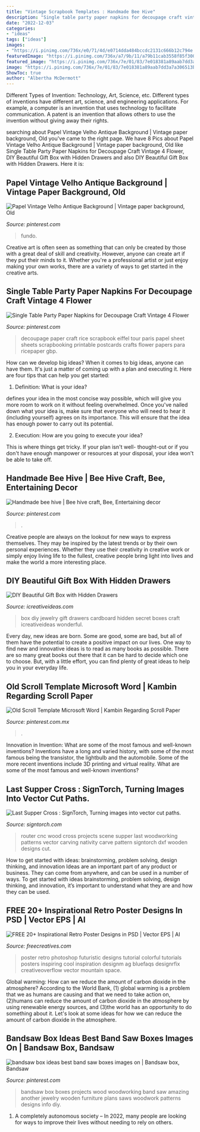 ```yaml
---
title: "Vintage Scrapbook Templates : Handmade Bee Hive"
description: "Single table party paper napkins for decoupage craft vintage 4 flower"
date: "2022-12-03"
categories:
- "ideas"
tags: ["ideas"]
images:
- "https://i.pinimg.com/736x/e0/71/4d/e0714dda484bccdc2131c666b12c794e.jpg"
featuredImage: "https://i.pinimg.com/736x/a7/9b/11/a79b11cab3558f85f300d64cd81fb836.jpg"
featured_image: "https://i.pinimg.com/736x/7e/01/83/7e018381a89aab7dd3a7a306513bee43.jpg"
image: "https://i.pinimg.com/736x/7e/01/83/7e018381a89aab7dd3a7a306513bee43.jpg"
ShowToc: true
author: "Albertha McDermott"
---
```



Different Types of Invention: Technology, Art, Science, etc.
Different types of inventions have different art, science, and engineering applications. For example, a computer is an invention that uses technology to facilitate communication. A patent is an invention that allows others to use the invention without giving away their rights.

	

		
searching about Papel Vintage Velho Antique Background | Vintage paper background, Old you've came to the right page. We have 8 Pics about Papel Vintage Velho Antique Background | Vintage paper background, Old like Single Table Party Paper Napkins for Decoupage Craft Vintage 4 Flower, DIY Beautiful Gift Box with Hidden Drawers and also DIY Beautiful Gift Box with Hidden Drawers. Here it is:
		
    
## Papel Vintage Velho Antique Background | Vintage Paper Background, Old

<img loading=lazy src="https://i.pinimg.com/736x/67/bc/c1/67bcc12fe400d6d626089537b79802a7.jpg" onerror="this.onerror=null;this.src='https://tse2.mm.bing.net/th?id=OIP.2vlWSpI3zM7-qS8aEjzgaAHaLH&amp;pid=15.1';" alt="Papel Vintage Velho Antique Background | Vintage paper background, Old">

_Source: pinterest.com_

>fundo. 

	

Creative art is often seen as something that can only be created by those with a great deal of skill and creativity. However, anyone can create art if they put their minds to it. Whether you're a professional artist or just enjoy making your own works, there are a variety of ways to get started in the creative arts.

    
## Single Table Party Paper Napkins For Decoupage Craft Vintage 4 Flower

<img loading=lazy src="https://i.pinimg.com/736x/ff/10/65/ff1065d1714710c903f362bed85a057e--vintage-poster-vintage-postcards.jpg" onerror="this.onerror=null;this.src='https://tse4.mm.bing.net/th?id=OIP.LV4cCMSQ1Jhb2g2ddENCpAHaKg&amp;pid=15.1';" alt="Single Table Party Paper Napkins for Decoupage Craft Vintage 4 Flower">

_Source: pinterest.com_

>decoupage paper craft rice scrapbook eiffel tour paris papel sheet sheets scrapbooking printable postcards crafts flower papers para ricepaper gbp. 

	

How can we develop big ideas?
When it comes to big ideas, anyone can have them. It's just a matter of coming up with a plan and executing it. Here are four tips that can help you get started:
1. Definition: What is your idea?

 defines your idea in the most concise way possible, which will give you more room to work on it without feeling overwhelmed. Once you've nailed down what your idea is, make sure that everyone who will need to hear it (including yourself) agrees on its importance. This will ensure that the idea has enough power to carry out its potential.

2. Execution: How are you going to execute your idea?

This is where things get tricky. If your plan isn't well- thought-out or if you don't have enough manpower or resources at your disposal, your idea won't be able to take off.

    
## Handmade Bee Hive | Bee Hive Craft, Bee, Entertaining Decor

<img loading=lazy src="https://i.pinimg.com/736x/7e/01/83/7e018381a89aab7dd3a7a306513bee43.jpg" onerror="this.onerror=null;this.src='https://tse4.mm.bing.net/th?id=OIP.SUy41ulYEXiF38gvFLUY8wHaJ3&amp;pid=15.1';" alt="Handmade bee hive | Bee hive craft, Bee, Entertaining decor">

_Source: pinterest.com_

>. 

	

Creative people are always on the lookout for new ways to express themselves. They may be inspired by the latest trends or by their own personal experiences. Whether they use their creativity in creative work or simply enjoy living life to the fullest, creative people bring light into lives and make the world a more interesting place.

    
## DIY Beautiful Gift Box With Hidden Drawers

<img loading=lazy src="https://www.icreativeideas.com/wp-content/uploads/2014/09/DIY-Beautiful-Gift-Box-with-Hidden-Drawers-7.jpg" onerror="this.onerror=null;this.src='https://tse4.mm.bing.net/th?id=OIP.yy17AnqOwlDoAqExLwsYEgHaF1&amp;pid=15.1';" alt="DIY Beautiful Gift Box with Hidden Drawers">

_Source: icreativeideas.com_

>box diy jewelry gift drawers cardboard hidden secret boxes craft icreativeideas wonderful. 

	

Every day, new ideas are born. Some are good, some are bad, but all of them have the potential to create a positive impact on our lives. One way to find new and innovative ideas is to read as many books as possible. There are so many great books out there that it can be hard to decide which one to choose. But, with a little effort, you can find plenty of great ideas to help you in your everyday life.

    
## Old Scroll Template Microsoft Word | Kambin Regarding Scroll Paper

<img loading=lazy src="https://i.pinimg.com/736x/a7/9b/11/a79b11cab3558f85f300d64cd81fb836.jpg" onerror="this.onerror=null;this.src='https://tse1.mm.bing.net/th?id=OIP.5Bum_giQ2-Nc6LoDpz_bfQHaK5&amp;pid=15.1';" alt="Old Scroll Template Microsoft Word | Kambin Regarding Scroll Paper">

_Source: pinterest.com.mx_

>. 

	

Innovation in Invention: What are some of the most famous and well-known inventions?
Inventions have a long and varied history, with some of the most famous being the transistor, the lightbulb and the automobile. Some of the more recent inventions include 3D printing and virtual reality. What are some of the most famous and well-known inventions?

    
## Last Supper Cross : SignTorch, Turning Images Into Vector Cut Paths.

<img loading=lazy src="https://www.signtorch.com/vector/_gallery/photo/wood/cnc_wood_router_nativity_cross_scene_zoom.jpg" onerror="this.onerror=null;this.src='https://tse3.mm.bing.net/th?id=OIP.jbFso9F_N7KcuT-DG4hddAHaFj&amp;pid=15.1';" alt="Last Supper Cross : SignTorch, Turning images into vector cut paths.">

_Source: signtorch.com_

>router cnc wood cross projects scene supper last woodworking patterns vector carving nativity carve pattern signtorch dxf wooden designs cut. 

	

How to get started with ideas: brainstorming, problem solving, design thinking, and innovation
Ideas are an important part of any product or business. They can come from anywhere, and can be used in a number of ways. To get started with ideas brainstorming, problem solving, design thinking, and innovation, it’s important to understand what they are and how they can be used.

    
## FREE 20+ Inspirational Retro Poster Designs In PSD | Vector EPS | AI

<img loading=lazy src="https://images.freecreatives.com/wp-content/uploads/2015/06/futuristic-retro-poster.jpg" onerror="this.onerror=null;this.src='https://tse2.mm.bing.net/th?id=OIP.8EleDKzpCbwhi2XGF302SgHaKe&amp;pid=15.1';" alt="FREE 20+ Inspirational Retro Poster Designs in PSD | Vector EPS | AI">

_Source: freecreatives.com_

>poster retro photoshop futuristic designs tutorial colorful tutorials posters inspiring cool inspiration designm ag bluefaqs designrfix creativeoverflow vector mountain space. 

	

Global warming: How can we reduce the amount of carbon dioxide in the atmosphere?
According to the World Bank, (1) global warming is a problem that we as humans are causing and that we need to take action on, (2)humans can reduce the amount of carbon dioxide in the atmosphere by using renewable energy sources, and (3)the world has an opportunity to do something about it. Let's look at some ideas for how we can reduce the amount of carbon dioxide in the atmosphere.

    
## Bandsaw Box Ideas Best Band Saw Boxes Images On | Bandsaw Box, Bandsaw

<img loading=lazy src="https://i.pinimg.com/736x/e0/71/4d/e0714dda484bccdc2131c666b12c794e.jpg" onerror="this.onerror=null;this.src='https://tse1.mm.bing.net/th?id=OIP.O-nJCC0btQlc5HgNuOUfCwHaJ3&amp;pid=15.1';" alt="bandsaw box ideas best band saw boxes images on | Bandsaw box, Bandsaw">

_Source: pinterest.com_

>bandsaw box boxes projects wood woodworking band saw amazing another jewelry wooden furniture plans saws woodwork patterns designs info diy. 

	

1. A completely autonomous society – In 2022, many people are looking for ways to improve their lives without needing to rely on others.

